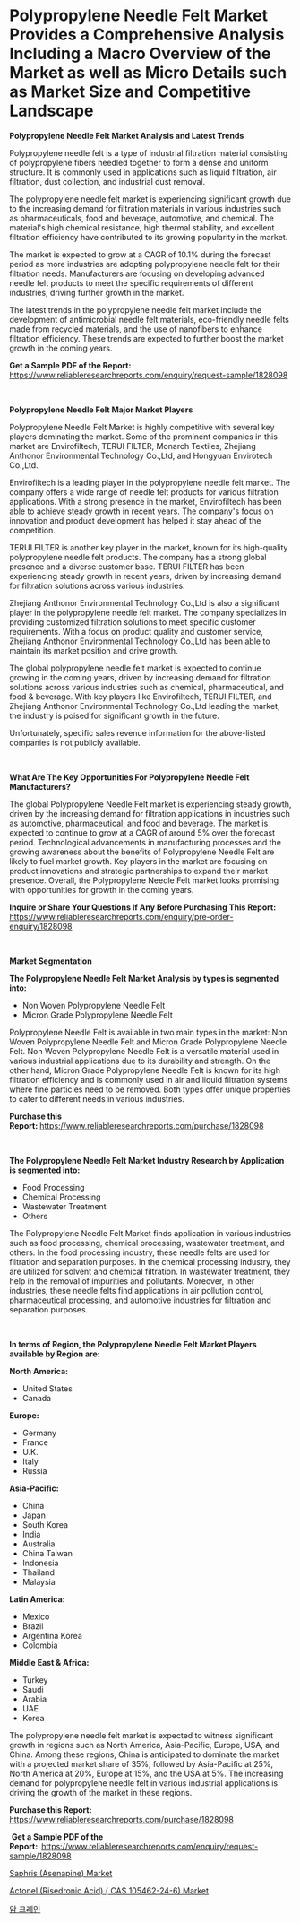 <p><h1>Polypropylene Needle Felt Market Provides a Comprehensive Analysis Including a Macro Overview of the Market as well as Micro Details such as Market Size and Competitive Landscape</h1></p><p><strong>Polypropylene Needle Felt Market Analysis and Latest Trends</strong></p>
<p><p>Polypropylene needle felt is a type of industrial filtration material consisting of polypropylene fibers needled together to form a dense and uniform structure. It is commonly used in applications such as liquid filtration, air filtration, dust collection, and industrial dust removal.</p><p>The polypropylene needle felt market is experiencing significant growth due to the increasing demand for filtration materials in various industries such as pharmaceuticals, food and beverage, automotive, and chemical. The material's high chemical resistance, high thermal stability, and excellent filtration efficiency have contributed to its growing popularity in the market.</p><p>The market is expected to grow at a CAGR of 10.1% during the forecast period as more industries are adopting polypropylene needle felt for their filtration needs. Manufacturers are focusing on developing advanced needle felt products to meet the specific requirements of different industries, driving further growth in the market.</p><p>The latest trends in the polypropylene needle felt market include the development of antimicrobial needle felt materials, eco-friendly needle felts made from recycled materials, and the use of nanofibers to enhance filtration efficiency. These trends are expected to further boost the market growth in the coming years.</p></p>
<p><strong>Get a Sample PDF of the Report:&nbsp;</strong> <a href="https://www.reliableresearchreports.com/enquiry/request-sample/1828098">https://www.reliableresearchreports.com/enquiry/request-sample/1828098</a></p>
<p>&nbsp;</p>
<p><strong>Polypropylene Needle Felt Major Market Players</strong></p>
<p><p>Polypropylene Needle Felt Market is highly competitive with several key players dominating the market. Some of the prominent companies in this market are Envirofiltech, TERUI FILTER, Monarch Textiles, Zhejiang Anthonor Environmental Technology Co.,Ltd, and Hongyuan Envirotech Co.,Ltd.</p><p>Envirofiltech is a leading player in the polypropylene needle felt market. The company offers a wide range of needle felt products for various filtration applications. With a strong presence in the market, Envirofiltech has been able to achieve steady growth in recent years. The company's focus on innovation and product development has helped it stay ahead of the competition.</p><p>TERUI FILTER is another key player in the market, known for its high-quality polypropylene needle felt products. The company has a strong global presence and a diverse customer base. TERUI FILTER has been experiencing steady growth in recent years, driven by increasing demand for filtration solutions across various industries.</p><p>Zhejiang Anthonor Environmental Technology Co.,Ltd is also a significant player in the polypropylene needle felt market. The company specializes in providing customized filtration solutions to meet specific customer requirements. With a focus on product quality and customer service, Zhejiang Anthonor Environmental Technology Co.,Ltd has been able to maintain its market position and drive growth.</p><p>The global polypropylene needle felt market is expected to continue growing in the coming years, driven by increasing demand for filtration solutions across various industries such as chemical, pharmaceutical, and food & beverage. With key players like Envirofiltech, TERUI FILTER, and Zhejiang Anthonor Environmental Technology Co.,Ltd leading the market, the industry is poised for significant growth in the future.</p><p>Unfortunately, specific sales revenue information for the above-listed companies is not publicly available.</p></p>
<p>&nbsp;</p>
<p><strong>What Are The Key Opportunities For Polypropylene Needle Felt Manufacturers?</strong></p>
<p><p>The global Polypropylene Needle Felt market is experiencing steady growth, driven by the increasing demand for filtration applications in industries such as automotive, pharmaceutical, and food and beverage. The market is expected to continue to grow at a CAGR of around 5% over the forecast period. Technological advancements in manufacturing processes and the growing awareness about the benefits of Polypropylene Needle Felt are likely to fuel market growth. Key players in the market are focusing on product innovations and strategic partnerships to expand their market presence. Overall, the Polypropylene Needle Felt market looks promising with opportunities for growth in the coming years.</p></p>
<p><strong>Inquire or Share Your Questions If Any Before Purchasing This Report:</strong> <a href="https://www.reliableresearchreports.com/enquiry/pre-order-enquiry/1828098">https://www.reliableresearchreports.com/enquiry/pre-order-enquiry/1828098</a></p>
<p>&nbsp;</p>
<p><strong>Market Segmentation</strong></p>
<p><strong>The Polypropylene Needle Felt Market Analysis by types is segmented into:</strong></p>
<p><ul><li>Non Woven Polypropylene Needle Felt</li><li>Micron Grade Polypropylene Needle Felt</li></ul></p>
<p><p>Polypropylene Needle Felt is available in two main types in the market: Non Woven Polypropylene Needle Felt and Micron Grade Polypropylene Needle Felt. Non Woven Polypropylene Needle Felt is a versatile material used in various industrial applications due to its durability and strength. On the other hand, Micron Grade Polypropylene Needle Felt is known for its high filtration efficiency and is commonly used in air and liquid filtration systems where fine particles need to be removed. Both types offer unique properties to cater to different needs in various industries.</p></p>
<p><strong>Purchase this Report:&nbsp;</strong><a href="https://www.reliableresearchreports.com/purchase/1828098">https://www.reliableresearchreports.com/purchase/1828098</a></p>
<p>&nbsp;</p>
<p><strong>The Polypropylene Needle Felt Market Industry Research by Application is segmented into:</strong></p>
<p><ul><li>Food Processing</li><li>Chemical Processing</li><li>Wastewater Treatment</li><li>Others</li></ul></p>
<p><p>The Polypropylene Needle Felt Market finds application in various industries such as food processing, chemical processing, wastewater treatment, and others. In the food processing industry, these needle felts are used for filtration and separation purposes. In the chemical processing industry, they are utilized for solvent and chemical filtration. In wastewater treatment, they help in the removal of impurities and pollutants. Moreover, in other industries, these needle felts find applications in air pollution control, pharmaceutical processing, and automotive industries for filtration and separation purposes.</p></p>
<p>&nbsp;</p>
<p><strong>In terms of Region, the Polypropylene Needle Felt Market Players available by Region are:</strong></p>
<p>
    <p> <strong> North America: </strong>
        <ul>
            <li>United States</li>
            <li>Canada</li>
        </ul>
        </p> 
    <p> <strong> Europe: </strong>
        <ul>
            <li>Germany</li>
            <li>France</li>
            <li>U.K.</li>
            <li>Italy</li>
            <li>Russia</li>
        </ul>
        </p> 
    <p> <strong> Asia-Pacific: </strong>
        <ul>
            <li>China</li>
            <li>Japan</li>
            <li>South Korea</li>
            <li>India</li>
            <li>Australia</li>
            <li>China Taiwan</li>
            <li>Indonesia</li>
            <li>Thailand</li>
            <li>Malaysia</li>
        </ul>
        </p> 
    <p> <strong> Latin America: </strong>
        <ul>
            <li>Mexico</li>
            <li>Brazil</li>
            <li>Argentina Korea</li>
            <li>Colombia</li>
        </ul>
        </p> 
    <p> <strong> Middle East & Africa: </strong>
        <ul>
            <li>Turkey</li>
            <li>Saudi</li>
            <li>Arabia</li>
            <li>UAE</li>
            <li>Korea</li>
        </ul>
    </p>
    </p>
<p><p>The polypropylene needle felt market is expected to witness significant growth in regions such as North America, Asia-Pacific, Europe, USA, and China. Among these regions, China is anticipated to dominate the market with a projected market share of 35%, followed by Asia-Pacific at 25%, North America at 20%, Europe at 15%, and the USA at 5%. The increasing demand for polypropylene needle felt in various industrial applications is driving the growth of the market in these regions.</p></p>
<p><strong>Purchase this Report: </strong><a href="https://www.reliableresearchreports.com/purchase/1828098">https://www.reliableresearchreports.com/purchase/1828098</a></p>
<p>&nbsp;<strong>Get a Sample PDF of the Report:&nbsp;&nbsp;</strong><a href="https://www.reliableresearchreports.com/enquiry/request-sample/1828098">https://www.reliableresearchreports.com/enquiry/request-sample/1828098</a></p>
<p><strong></strong></p>
<p><p><a href="https://view.publitas.com/reportprime-1/saphris-asenapine-market-analysis-and-market-size-global-industry-overview-market-segmentation-and-forecast-2023-to-2030/">Saphris (Asenapine) Market</a></p><p><a href="https://view.publitas.com/reportprime-1/actonel-risedronic-acid-cas-105462-24-6-market-size-growth-and-forecast-from-2023-2030/">Actonel (Risedronic Acid) ( CAS 105462-24-6) Market</a></p><p><a href="https://github.com/laholand/Market-Research-Report-List-2/blob/main/9199544191674.md">암 크레인</a></p></p>